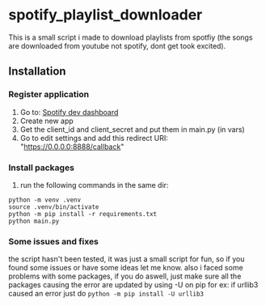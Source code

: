 # spotify_playlist_downloader

This is a small script i made to download playlists from spotfiy (the songs are downloaded from youtube not spotify, dont get took excited).

## Installation
### Register application
1. Go to:  	[Spotify dev dashboard](https://developer.spotify.com/dashboard/applications)
2. Create new app
3. Get the client_id and client_secret and put them in main.py (in vars)
4. Go to edit settings and add this redirect URI: "https://0.0.0.0:8888/callback"
### Install packages
1. run the following commands in the same dir:
```
python -m venv .venv
source .venv/bin/activate
python -m pip install -r requirements.txt
python main.py
```
### Some issues and fixes
the script hasn't been tested, it was just a small script for fun, so if you found some issues or have some ideas let me know.
also i faced some problems with some packages, if you do aswell, just make sure all the packages causing the error are updated by using -U on pip
for ex: if urllib3 caused an error just do `python -m pip install -U urllib3`
